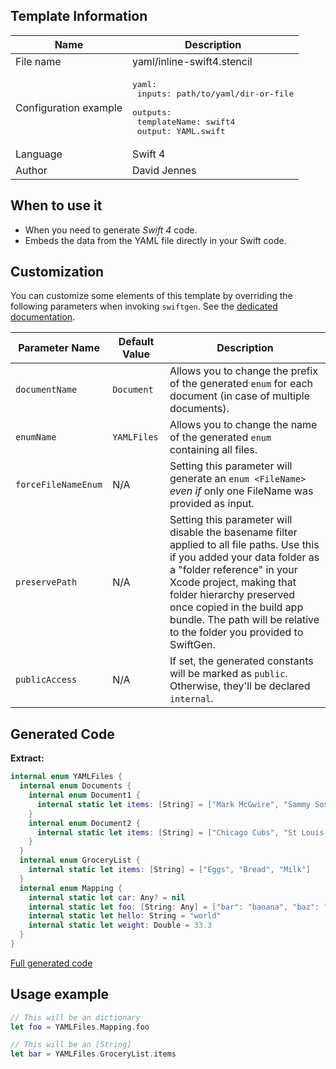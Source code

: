 ## Template Information

| Name      | Description       |
| --------- | ----------------- |
| File name | yaml/inline-swift4.stencil |
| Configuration example | <pre>yaml:<br />  inputs: path/to/yaml/dir-or-file<br />  outputs:<br />    templateName: swift4<br />    output: YAML.swift</pre> |
| Language | Swift 4 |
| Author | David Jennes |

## When to use it

- When you need to generate *Swift 4* code.
- Embeds the data from the YAML file directly in your Swift code.

## Customization

You can customize some elements of this template by overriding the following parameters when invoking `swiftgen`. See the [dedicated documentation](../../ConfigFile.md).

| Parameter Name | Default Value | Description |
| -------------- | ------------- | ----------- |
| `documentName` | `Document` | Allows you to change the prefix of the generated `enum` for each document (in case of multiple documents). |
| `enumName` | `YAMLFiles` | Allows you to change the name of the generated `enum` containing all files. |
| `forceFileNameEnum` | N/A | Setting this parameter will generate an `enum <FileName>` _even if_ only one FileName was provided as input. |
| `preservePath` | N/A | Setting this parameter will disable the basename filter applied to all file paths. Use this if you added your data folder as a "folder reference" in your Xcode project, making that folder hierarchy preserved once copied in the build app bundle. The path will be relative to the folder you provided to SwiftGen. |
| `publicAccess` | N/A | If set, the generated constants will be marked as `public`. Otherwise, they'll be declared `internal`. |

## Generated Code

**Extract:**

```swift
internal enum YAMLFiles {
  internal enum Documents {
    internal enum Document1 {
      internal static let items: [String] = ["Mark McGwire", "Sammy Sosa", "Ken Griffey"]
    }
    internal enum Document2 {
      internal static let items: [String] = ["Chicago Cubs", "St Louis Cardinals"]
    }
  }
  internal enum GroceryList {
    internal static let items: [String] = ["Eggs", "Bread", "Milk"]
  }
  internal enum Mapping {
    internal static let car: Any? = nil
    internal static let foo: [String: Any] = ["bar": "banana", "baz": "orange"]
    internal static let hello: String = "world"
    internal static let weight: Double = 33.3
  }
}
```

[Full generated code](../../../Tests/Fixtures/Generated/YAML/inline-swift4/all.swift)

## Usage example

```swift
// This will be an dictionary
let foo = YAMLFiles.Mapping.foo

// This will be an [String]
let bar = YAMLFiles.GroceryList.items
```
